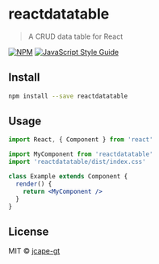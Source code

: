 # reactdatatable

> A CRUD data table for React

[![NPM](https://img.shields.io/npm/v/reactdatatable.svg)](https://www.npmjs.com/package/reactdatatable) [![JavaScript Style Guide](https://img.shields.io/badge/code_style-standard-brightgreen.svg)](https://standardjs.com)

## Install

```bash
npm install --save reactdatatable
```

## Usage

```jsx
import React, { Component } from 'react'

import MyComponent from 'reactdatatable'
import 'reactdatatable/dist/index.css'

class Example extends Component {
  render() {
    return <MyComponent />
  }
}
```

## License

MIT © [jcape-gt](https://github.com/jcape-gt)
